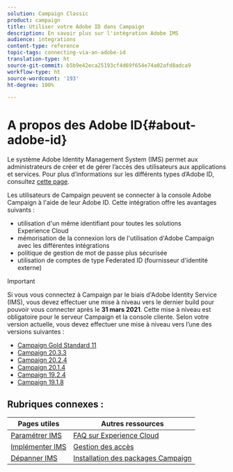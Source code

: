 ```yaml
---
solution: Campaign Classic
product: campaign
title: Utiliser votre Adobe ID dans Campaign
description: En savoir plus sur l'intégration Adobe IMS
audience: integrations
content-type: reference
topic-tags: connecting-via-an-adobe-id
translation-type: ht
source-git-commit: b5b9e42eca25193cf4d69f654e74a02afd8adca9
workflow-type: ht
source-wordcount: '193'
ht-degree: 100%

---
```



# A propos des Adobe ID{#about-adobe-id}

Le système Adobe Identity Management System (IMS) permet aux administrateurs de créer et de gérer l’accès des utilisateurs aux applications et services. Pour plus d’informations sur les différents types d’Adobe ID, consultez [cette page](https://helpx.adobe.com/fr/enterprise/using/identity.html).

Les utilisateurs de Campaign peuvent se connecter à la console Adobe Campaign à l&#39;aide de leur Adobe ID. Cette intégration offre les avantages suivants :

* utilisation d&#39;un même identifiant pour toutes les solutions Experience Cloud
* mémorisation de la connexion lors de l&#39;utilisation d&#39;Adobe Campaign avec les différentes intégrations
* politique de gestion de mot de passe plus sécurisée
* utilisation de comptes de type Federated ID (fournisseur d&#39;identité externe)


>[!IMPORTANT]
>
>Si vous vous connectez à Campaign par le biais d&#39;Adobe Identity Service (IMS), vous devez effectuer une mise à niveau vers le dernier build pour pouvoir vous connecter après le **31 mars 2021**. Cette mise à niveau est obligatoire pour le serveur Campaign et la console cliente. Selon votre version actuelle, vous devez effectuer une mise à niveau vers l’une des versions suivantes :
>
> * [Campaign Gold Standard 11](../../rn/using/gold-standard.md)
> * [Campaign 20.3.3](../../rn/using/latest-release.md)
> * [Campaign 20.2.4](../../rn/using/release--20-2.md)
> * [Campaign 20.1.4](../../rn/using/release--20-1.md)
> * [Campaign 19.2.4](../../rn/using/release--19-2.md)
> * [Campaign 19.1.8](../../rn/using/release--19-1.md)

>



## Rubriques connexes :

| Pages utiles | Autres ressources |
|---|---|
| [Paramétrer IMS](../../integrations/using/configuring-ims.md) | [FAQ sur Experience Cloud](https://docs.adobe.com/content/help/fr-FR/core-services/interface/manage-users-and-products/faq.html) |
| [Implémenter IMS](../../integrations/using/implementing-ims.md) | [Gestion des accès](../../platform/using/access-management.md) |
| [Dépanner IMS](../../integrations/using/ims-troubleshooting.md) | [Installation des packages Campaign](../../installation/using/installing-campaign-standard-packages.md) |
